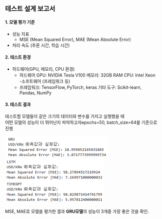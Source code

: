 ## 테스트 설계 보고서

#### 1. 모델 평가 기준
- 성능 지표
    - MSE (Mean Squared Error), MAE (Mean Absolute Error)
- 처리 속도 (추론 시간, 학습 시간)
#### 2. 테스트 환경
- 하드웨어(GPU, 메모리, CPU 환경)
    - 하드웨어
    GPU: NVIDIA Tesla V100
    메모리: 32GB RAM
    CPU: Intel Xeon
   -소프트웨어 (프레임워크 등)
    - 프레임워크: TensorFlow, PyTorch, keras 
      기타 도구: Scikit-learn, Pandas, NumPy
    
#### 3. 테스트 결과
   테스트할 모델들이 같은 크기의 데이터와 변수를 가지고 실행했을 때    
   어떤 모델의 성능이 더 뛰어난지 파악하고자epochs=50, batch_size=64를 기준으로 진행
   
 ![GRUPRE](image/GRU_pre.png)  ![LSTMPRE](image/LSTM_pre.png) ![TIMEPRE](image/TIMEGPT_pre.png)

MSE, MAE로 모델을 평가한 결과 **GRU모델**의 성능이 3개중 가장 좋은 것을 확인.
   
